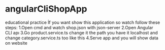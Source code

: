 # angularCliShopApp
educational practice
İf you want show this application so watch follow these steps:
1.Open cmd and watch shop.json with json-server
2.Open Angular CLI apı
3.Go product.service.ts change it the path you have it localhost and change category.service.ts too like this
4.Serve app and you will show data on website
